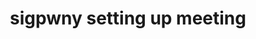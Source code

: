 ---
credit:
- Thomas Quig
featured: false
recording: ''
slides: sigpwny_setting_up_meeting.pdf
tags:
- Terminal
- WSL
- Command line
time_close: ''
time_start: 2021-08-29T19:00:00.000000Z
title: sigpwny setting up meeting
week_number: 0
---
